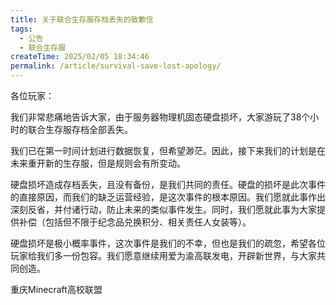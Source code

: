 ```yaml
---
title: 关于联合生存服存档丢失的致歉信
tags:
  - 公告
  - 联合生存服
createTime: 2025/02/05 18:34:46
permalink: /article/survival-save-lost-apology/
---
```

各位玩家：

我们非常悲痛地告诉大家，由于服务器物理机固态硬盘损坏，大家游玩了38个小时的联合生存服存档全部丢失。

我们已在第一时间计划进行数据恢复，但希望渺茫。因此，接下来我们的计划是在未来重开新的生存服，但是规则会有所变动。

硬盘损坏造成存档丢失，且没有备份，是我们共同的责任。硬盘的损坏是此次事件的直接原因，而我们的缺乏运营经验，是这次事件的根本原因。我们愿就此事作出深刻反省，并付诸行动，防止未来的类似事件发生。同时，我们愿就此事为大家提供补偿（包括但不限于纪念品兑换积分、相关责任人女装等）。

硬盘损坏是极小概率事件，这次事件是我们的不幸，但也是我们的疏忽，希望各位玩家给我们多一份包容。我们愿意继续用爱为渝高联发电，开辟新世界，与大家共同创造。

重庆Minecraft高校联盟